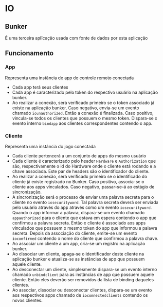 # IO


## Bunker
É uma terceira aplĩcação usada com fonte de dados por esta aplicação

## Funcionamento

### App

Representa uma instância de app de controle remoto conectada

- Cada app terá seus clientes
- Cada app é caracterizado pelo token do respectivo usuário na aplicação bunker.
- Ao realizar a conexão, será verificado primeiro se o token associado já existe na aplicação bunker. Caso negativo, envia-se um evento chamado `iounauthorized`. Então a conexão é finalizada. Caso positivo, vincula-se todos os clientes que possuem o mesmo token. Dispara-se o evento interno `bindapp` aos clientes correspondentes contendo o app.


### Cliente

Representa uma instância do jogo conectada

- Cada cliente pertencerá a um conjunto de apps do mesmo usuário
- Cada cliente é caracterizado pelo header `Hardware` e `Authorization` que são, respectivamente o id do Hardware onde o cliente está rodando e a chave associada. Este par de headers são o identificador do cliente.
- Ao realizar a conexão, será verificado primeiro se o identificado do cliente já existe registrado no Bunker. Caso positivo, associa-se o cliente aos apps vinculados. Caso negativo, passar-se-á ao estágio de sincronização.
- A sincronização será o processo de enviar uma palavra secreta para o cliente no evento `iosecurityword`. Tal palavra secreta deverá ser enviada pelo usuário através do app através como um evento `iosecurityword`. Quando o app informar a palavra, dispara-se um evento chamado `appauthorized` para o cliente que estava em espera contendo o app que confirmou a palavra secreta. Então o cliente é associado aos apps vinculados que possuem o mesmo token do app que informou a palavra secreta. Depois da associação do cliente, emite-se um evento `ioconfirmed` contendo o nome do cliente que confirmou a palavra chave.
- Ao associar um cliente a um app, cria-se um registro na aplicação bunker.
- Ao dissociar um cliente, apaga-se o identificador deste cliente na aplicação bunker e atualiza-se as instâncias de app que possuem aquele cliente.
- Ao desconectar um cliente, simplesmente dispara-se um evento interno chamado `unbindclient` para as instâncias de app que possuem aquele cliente. Então eles deverão ser removidos da lista de binding daqueles clientes.
- Ao associar, dissociar ou desconectar clientes, dispara-se um evento aos respectivos apps chamado de `ioconnectedclients` contendo os novos clientes.

